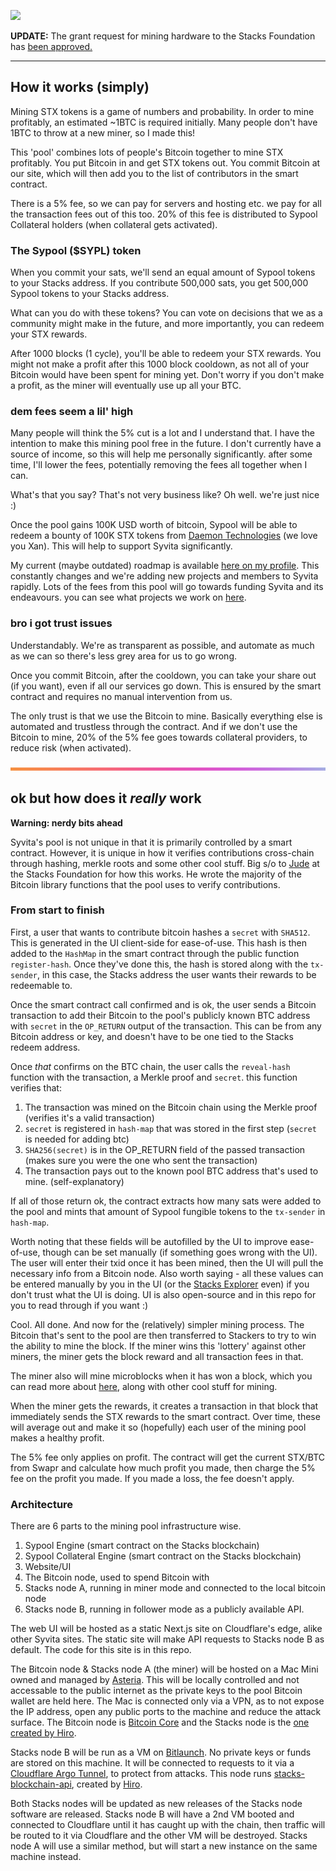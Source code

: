 <img src="https://x.syvita.org/repoheaders/sypool.png"></img>

**UPDATE:** The grant request for mining hardware to the Stacks Foundation has [been approved.](https://github.com/stacksgov/Stacks-Grants/issues/83)

---

## How it works (simply)

Mining STX tokens is a game of numbers and probability. In order to mine profitably, an estimated ~1BTC is required initially. Many people don't have 1BTC to throw at a new miner, so I made this!

This 'pool' combines lots of people's Bitcoin together to mine STX profitably. You put Bitcoin in and get STX tokens out. You commit Bitcoin at our site, which will then add you to the list of contributors in the smart contract.

There is a 5% fee, so we can pay for servers and hosting etc. we pay for all the transaction fees out of this too. 20% of this fee is distributed to Sypool Collateral holders (when collateral gets activated).

### The Sypool ($SYPL) token

When you commit your sats, we'll send an equal amount of Sypool tokens to your Stacks address. If you contribute 500,000 sats, you get 500,000 Sypool tokens to your Stacks address.

What can you do with these tokens? You can vote on decisions that we as a community might make in the future, and more importantly, you can redeem your STX rewards.

After 1000 blocks (1 cycle), you'll be able to redeem your STX rewards. You might not make a profit after this 1000 block cooldown, as not all of your Bitcoin would have been spent for mining yet. Don't worry if you don't make a profit, as the miner will eventually use up all your BTC.

### dem fees seem a lil' high

Many people will think the 5% cut is a lot and I understand that. I have the intention to make this mining pool free in the future. I don't currently have a source of income, so this will help me personally significantly. after some time, I'll lower the fees, potentially removing the fees all together when I can.

What's that you say? That's not very business like? Oh well. we're just nice :)

Once the pool gains 100K USD worth of bitcoin, Sypool will be able to redeem a bounty of 100K STX tokens from [Daemon Technologies](https://daemontechnologies.co/) (we love you Xan). This will help to support Syvita significantly. 

My current (maybe outdated) roadmap is available [here on my profile](https://github.com/asteriabtc). This constantly changes and we're adding new projects and members to Syvita rapidly. Lots of the fees from this pool will go towards funding Syvita and its endeavours. you can see what projects we work on [here](https://github.com/syvita).

### bro i got trust issues

Understandably. We're as transparent as possible, and automate as much as we can so there's less grey area for us to go wrong.

Once you commit Bitcoin, after the cooldown, you can take your share out (if you want), even if all our services go down. This is ensured by the smart contract and requires no manual intervention from us.

The only trust is that we use the Bitcoin to mine. Basically everything else is automated and trustless through the contract. And if we don't use the Bitcoin to mine, 20% of the 5% fee goes towards collateral providers, to reduce risk (when activated).

![repo header gradient](readme-img/repo-header.png "repo header gradient")

## ok but how does it *really* work

**Warning: nerdy bits ahead**

Syvita's pool is not unique in that it is primarily controlled by a smart contract. However, it is unique in how it verifies contributions cross-chain through hashing, merkle roots and some other cool stuff. Big s/o to [Jude](https://github.com/jcnelson) at the Stacks Foundation for how this works. He wrote the majority of the Bitcoin library functions that the pool uses to verify contributions.

### From start to finish

First, a user that wants to contribute bitcoin hashes a `secret` with `SHA512`. This is generated in the UI client-side for ease-of-use. This hash is then added to the `HashMap`  in the smart contract through the public function `register-hash`. Once they've done this, the hash is stored along with the `tx-sender`, in this case, the Stacks address the user wants their rewards to be redeemable to.

Once the smart contract call confirmed and is ok, the user sends a Bitcoin transaction to add their Bitcoin to the pool's publicly known BTC address with `secret` in the `OP_RETURN` output of the transaction. This can be from any Bitcoin address or key, and doesn't have to be one tied to the Stacks redeem address.

Once *that* confirms on the BTC chain, the user calls the `reveal-hash` function with the transaction, a Merkle proof and `secret`. this function verifies that:

1. The transaction was mined on the Bitcoin chain using the Merkle proof (verifies it's a valid transaction)
2. `secret` is registered in `hash-map` that was stored in the first step (`secret` is needed for adding btc)
3. `SHA256(secret)` is in the OP_RETURN field of the passed transaction (makes sure you were the one who sent the transaction)
4. The transaction pays out to the known pool BTC address that's used to mine. (self-explanatory)

If all of those return ok, the contract extracts how many sats were added to the pool and mints that amount of Sypool fungible tokens to the `tx-sender` in `hash-map`.

Worth noting that these fields will be autofilled by the UI to improve ease-of-use, though can be set manually (if something goes wrong with the UI). The user will enter their txid once it has been mined, then the UI will pull the necessary info from a Bitcoin node. Also worth saying - all these values can be entered manually by you in the UI (or the [Stacks Explorer](https://explorer.stacks.co) even) if you don't trust what the UI is doing. UI is also open-source and in this repo for you to read through if you want :)

Cool. All done. And now for the (relatively) simpler mining process. The Bitcoin that's sent to the pool are then transferred to Stackers to try to win the ability to mine the block. If the miner wins this 'lottery' against other miners, the miner gets the block reward and all transaction fees in that.

The miner also will mine microblocks when it has won a block, which you can read more about [here](https://docs.blockstack.org/understand-stacks/mining#transaction-fees), along with other cool stuff for mining.

When the miner gets the rewards, it creates a transaction in that block that immediately sends the STX rewards to the smart contract. Over time, these will average out and make it so (hopefully) each user of the mining pool makes a healthy profit.

The 5% fee only applies on profit. The contract will get the current STX/BTC from Swapr and calculate how much profit you made, then charge the 5% fee on the profit you made. If you made a loss, the fee doesn't apply.

### Architecture

There are 6 parts to the mining pool infrastructure wise.

1. Sypool Engine (smart contract on the Stacks blockchain)
2. Sypool Collateral Engine (smart contract on the Stacks blockchain)
3. Website/UI
4. The Bitcoin node, used to spend Bitcoin with
5. Stacks node A, running in miner mode and connected to the local bitcoin node
6. Stacks node B, running in follower mode as a publicly available API.

The web UI will be hosted as a static Next.js site on Cloudflare's edge, alike other Syvita sites. The static site will make API requests to Stacks node B as default. The code for this site is in this repo.

The Bitcoin node & Stacks node A (the miner) will be hosted on a Mac Mini owned and managed by [Asteria](https://github.com/asteriabtc). This will be locally controlled and not accessable to the public internet as the private keys to the pool Bitcoin wallet are held here. The Mac is connected only via a VPN, as to not expose the IP address, open any public ports to the machine and reduce the attack surface. The Bitcoin node is [Bitcoin Core](https://bitcoincore.org/) and the Stacks node is the [one created by Hiro](https://github.com/blockstack/stacks-blockchain).

Stacks node B will be run as a VM on [Bitlaunch](https://bitlaunch.io/). No private keys or funds are stored on this machine. It will be connected to requests to it via a [Cloudflare Argo Tunnel](https://www.cloudflare.com/en-gb/products/argo-tunnel/), to protect from attacks. This node runs [stacks-blockchain-api](https://github.com/blockstack/stacks-blockchain-api), created by [Hiro](https://hiro.so).

Both Stacks nodes will be updated as new releases of the Stacks node software are released. Stacks node B will have a 2nd VM booted and connected to Cloudflare until it has caught up with the chain, then traffic will be routed to it via Cloudflare and the other VM will be destroyed. Stacks node A will use a similar method, but will start a new instance on the same machine instead.

